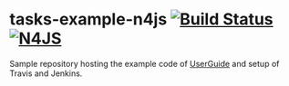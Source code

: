 # tasks-example-n4js [![Build Status](https://travis-ci.org/dbo/tasks-example-n4js.svg?branch=master)](https://travis-ci.org/dbo/tasks-example-n4js) [![N4JS](https://img.shields.io/badge/N4-JS-blue.svg)](https://numberfour.github.io/n4js/)
Sample repository hosting the example code of [UserGuide](https://numberfour.github.io/n4js/userguide/) and setup of Travis and Jenkins.
